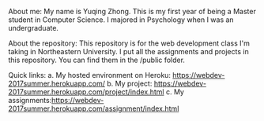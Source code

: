 About me: My name is Yuqing Zhong. This is my first year of being a Master
student in Computer Science. I majored in Psychology when I was an undergraduate.

About the repository: This repository is for the web development class I'm
taking in Northeastern University. I put all the assignments and projects in
this repository. You can find them in the /public folder.

Quick links:
    a. My hosted environment on Heroku: https://webdev-2017summer.herokuapp.com/
    b. My project: https://webdev-2017summer.herokuapp.com/project/index.html
    c. My assignments:https://webdev-2017summer.herokuapp.com/assignment/index.html